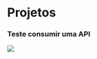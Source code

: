 # Projetos

### Teste consumir uma API
<img src=/Projetos/ConsumirAPI/Clima-Google-Chrome-2023-06-20-20-35-15.gif>
